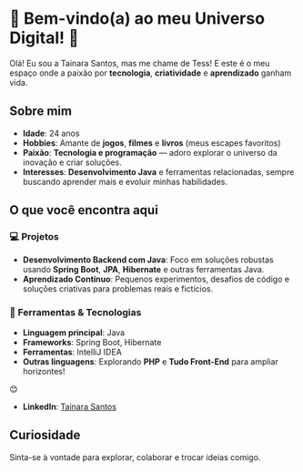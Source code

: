 # 🌟 Bem-vindo(a) ao meu Universo Digital! 🌟

Olá! Eu sou a Tainara Santos, mas me chame de Tess! E este é o meu espaço onde a paixão por **tecnologia**, **criatividade** e **aprendizado** ganham vida. 

## Sobre mim

- **Idade**: 24 anos
- **Hobbies**: Amante de **jogos**, **filmes** e **livros** (meus escapes favoritos)
- **Paixão**: **Tecnologia e programação** — adoro explorar o universo da inovação e criar soluções.
- **Interesses**: **Desenvolvimento Java** e ferramentas relacionadas, sempre buscando aprender mais e evoluir minhas habilidades.

## O que você encontra aqui

### 💻 Projetos

- **Desenvolvimento Backend com Java**: Foco em soluções robustas usando **Spring Boot**, **JPA**, **Hibernate** e outras ferramentas Java.
- **Aprendizado Contínuo**: Pequenos experimentos, desafios de código e soluções criativas para problemas reais e fictícios.

### 🔧 Ferramentas & Tecnologias

- **Linguagem principal**: Java
- **Frameworks**: Spring Boot, Hibernate
- **Ferramentas**: IntelliJ IDEA
- **Outras linguagens**: Explorando **PHP** e **Tudo Front-End** para ampliar horizontes!

😊

- **LinkedIn**: [Tainara Santos](https://www.linkedin.com/in/tainara-santos)

## Curiosidade


Sinta-se à vontade para explorar, colaborar e trocar ideias comigo. 
